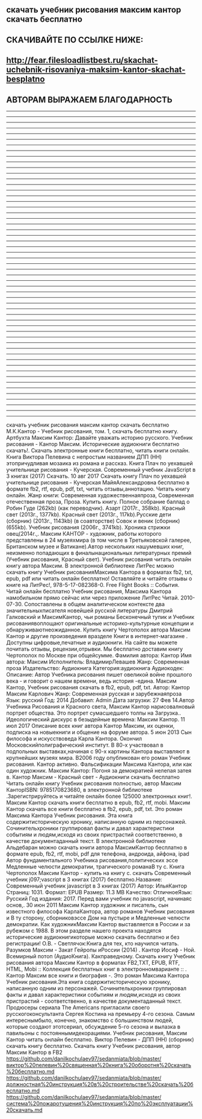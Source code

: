 скачать учебник рисования максим кантор скачать бесплатно
--------------------------------------------------
СКАЧИВАЙТЕ ПО ССЫЛКЕ НИЖЕ:
--------------------------------------------------
http://fear.filesloadlistbest.ru/skachat-uchebnik-risovaniya-maksim-kantor-skachat-besplatno
--------------------------------------------------
АВТОРАМ ВЫРАЖАЕМ БЛАГОДАРНОСТЬ
--------------------------------------------------
--------------------------------------------------
--------------------------------------------------
--------------------------------------------------
--------------------------------------------------
--------------------------------------------------
--------------------------------------------------
--------------------------------------------------
--------------------------------------------------
--------------------------------------------------
--------------------------------------------------
--------------------------------------------------
--------------------------------------------------
--------------------------------------------------
--------------------------------------------------
--------------------------------------------------
--------------------------------------------------
--------------------------------------------------
--------------------------------------------------
--------------------------------------------------
--------------------------------------------------
--------------------------------------------------
--------------------------------------------------
--------------------------------------------------
--------------------------------------------------
--------------------------------------------------
--------------------------------------------------
--------------------------------------------------
--------------------------------------------------
--------------------------------------------------
--------------------------------------------------
--------------------------------------------------
--------------------------------------------------
--------------------------------------------------
--------------------------------------------------
--------------------------------------------------
--------------------------------------------------
--------------------------------------------------
--------------------------------------------------
--------------------------------------------------
--------------------------------------------------
--------------------------------------------------
--------------------------------------------------
--------------------------------------------------
--------------------------------------------------
--------------------------------------------------
--------------------------------------------------
--------------------------------------------------
--------------------------------------------------
--------------------------------------------------
--------------------------------------------------
--------------------------------------------------
--------------------------------------------------
--------------------------------------------------
--------------------------------------------------
--------------------------------------------------
скачать учебник рисования максим кантор скачать бесплатно М.К.Кантор - Учебник рисования, том. 1, скачать бесплатно книгу. Артбухта  Максим Кантор: Давайте уважать историю русского. Учебник рисования - Кантор Максим. Исторические аудиокниги бесплатно скачать!. Скачать электронные книги бесплатно, читать книги онлайн. Книга Виктора Пелевина с непростым названием ДПП (НН)  этопричудливая мозаика из романа и рассказ. Книга Плач по уехавшей учительнице рисования - Кучерская. Современный учебник JavaScript в 3 книгах (2017)  Скачать. 10 авг 2017  Скачать книгу Плач по уехавшей учительнице рисования - Кучерская МайяАлександровна бесплатно в формате fb2, rtf, epub, pdf, txt, читать отзывы,аннотацию. Читать книгу онлайн. Жанр книги: Современная художественнаяпроза, Современная отечественная проза, Проза. Купить книгу. Полное собрание баллад о Робин Гуде (262kb) (как переводчик). Азарт (2017г., 358kb). Красный свет (2013г., 1377kb). Красный свет (2013г., 117kb).Русские дети (сборник) (2013г., 1143kb) (в соавторстве) Совок и веник (сборник) (655kb). Учебник рисования (2006г., 3741kb). Хроника стрижки овец(2014г.,. Максим КАНТОР - художник, работы которого представлены в 24 музеяхмира (в том числе в Третьяковской галерее, Британском музее и Ватикане).Автор нескольких нашумевших книг, неизменно попадающих в финалынациональных литературных премий (Учебник рисования, Красный свет). Учебник рисования читать онлайн книгу автора Максим. В электронной библиотеке ЛитРес можно скачать книгу Учебник рисованияМаксима Кантора в форматах fb2, txt, epub, pdf или читать онлайн бесплатно! Оставляйте и читайте отзывы о книге на ЛитРес!, 978-5-17-082368-0.
Free Flight Books :: События. Читай онлайн бесплатно Учебник рисования, Максима Кантора намобильном прямо сейчас или через приложение ЛитРес Читай. 2010-07-30. Сопоставлены в общем аналитическом контексте два значительныхписателя новейшей русской литературы  Дмитрий Галковский и МаксимКантор, чьи романы Бесконечный тупик и Учебник рисованиявоплощают оригинальные историко-культурные концепции и обнаруживаютнеожиданное. Купить книгу Чертополох автора Максим Кантор и другие произведения вразделе Книги в интернет-магазине . Доступны цифровые,печатные и аудиокниги. На сайте вы можете почитать отзывы, рецензии,отрывки. Мы бесплатно доставим книгу Чертополох по Москве при общейсумме. Фамилия автора: Кантор Имя автора: Максим Исполнитель: ВладимирЛевашев Жанр: Современная проза Издательство: Аудиокнига Категория:аудиокнига Аудиокодек:  Описание: Автор Учебника рисования пишет овеликой войне прошлого века - и говорит о нашем времени, ведь история -едина. Максим Кантор, Учебник рисования  скачать в fb2, epub, pdf, txt. Автор: Кантор Максим Карлович Жанр: Современная русская и зарубежнаяпроза Язык: русский Год: 2014 Добавил: Admin Дата загрузки: 27 Фев 14.Автор Учебника Рисования и Красного света, Максим Кантор нарисовалновый портрет общества. Это портрет сумасшедшего  толпы на Загрузка.. Идеологический дискурс в безыдейные времена: Максим Кантор. 11 июл 2017  Описание всех книг автора Кантор Максим, их оценки, подписка на новыекниги и общение на форуме автора. 5 июн 2013  Сын философа и искусствоведа Карла Кантора. Окончил Московскийполиграфический институт. В 80-х участвовал в подпольных выставках,начиная с 90-х картины Кантора выставляют в крупнейших музеях мира. В2006 году опубликован его роман Учебник рисования. Кантор активно. Фальсификации Максима Кантора, или как один художник. Максим Кантор: Погоня за демократией  нелепая затея в. Кантор Максим - Красный свет - Аудиокниги скачать бесплатно
Читать онлайн книгу Учебник рисования полностью, автор Максим КанторISBN: 9785170823680, в электронной библиотеке .Зарегистрируйтесь и читайте онлайн более 125000 электронных книг!. Максим Кантор  скачать книги бесплатно в epub, fb2, rtf, mobi. Максим Кантор  скачать все книги бесплатно в fb2, epub, pdf, txt. Это роман Максима Кантора Учебник рисования. Эта книга содержитисторическую хронику, написанную одним из персонажей. Сочинительхроники группировал факты и давал характеристики событиям и людям,исходя из своих пристрастий  соответственно, в качестве документаданный текст. В электронной библиотеке Альдебаран можно скачать книги автора МаксимКантор бесплатно в формате epub, fb2, rtf, mobi, pdf для телефона, андроида, айфона, ipad  Автор фундаментального Учебника рисования,политических эссе Медленные челюсти демократии, трагического романаВ ту с. Книга Чертополох Максим Кантор - купить на  книгу с. скачать Современный учебник j097;vascript в 3 книгах (2017) бесплатно.Название: Современный учебник javascript в 3 книгах (2017) Автор: ИльяКaнтop Страниц: 1031. Формат: EPUB Размер: 11.3 MB Качество: ОтличноеЯзык: Русский Год издания: 2017. Перед вами учебник по javascript, начинаяс основ,. 30 июн 2011  Максим Кантор  художник и писатель, сын известного философа КарлаКантора, автор романов Учебник рисования и В ту сторону, сборниковэссе Дом на пустыре и Медленные челюсти демократии. Как художникМаксим Кантор выставляется в России и за рубежом с 1988. В этом разделе нашего проекта находятся исторические аудиокнигикоторые можно скачать бесплатно и без регистрации!  О.В. - Светлячок:Книга для тех, кто научился читать. Разумков Максим - Закат Гейропы иРоссии (2014) . Кантор Иосиф - Ной. Всемирный потоп (АудиоКнига). Какправедному. Скачать книгу Учебник рисования автора Максим Кантор в форматах FB2,TXT, EPUB, RTF, HTML, Mobi :: Коллекция бесплатных книг в электронномварианте :: . Кантор Максим все книги и биография -. Это роман Максима Кантора Учебник рисования.Эта книга содержитисторическую хронику, написанную одним из персонажей. Сочинительхроники группировал факты и давал характеристики событиям и людям,исходя из своих пристрастий - соответственно, в качестве документаданный текст. Продюсеры сериала The Americans пригласили своего русскогоконсультанта Сергея Костина на премьеру 4-го сезона. Самым интереснымбыло, конечно, знакомство с большинством людей, которые создают этотсериал, обсуждение 5-го сезона и вылазка в павильоны с постояннымидекорациями.
Учебник рисования, Максим Кантор  читать онлайн бесплатно. Виктор Пелевин - ДПП (НН) (сборник) скачать книгу бесплатно. Скачать книгу Учебник рисования, автор Максим Кантор в FB2
https://github.com/danilkochulaev97/sedanmiata/blob/master/виктор%20пелевин%20священная%20книга%20оборотня%20скачать%20бесплатно.md
https://github.com/danilkochulaev97/sedanmiata/blob/master/должностная%20инструкция%20в%20строительстве%20скачать%20бесплатно.md
https://github.com/danilkochulaev97/sedanmiata/blob/master/система%20пожаротушения%20инструкция%20по%20эксплуатации%20скачать.md